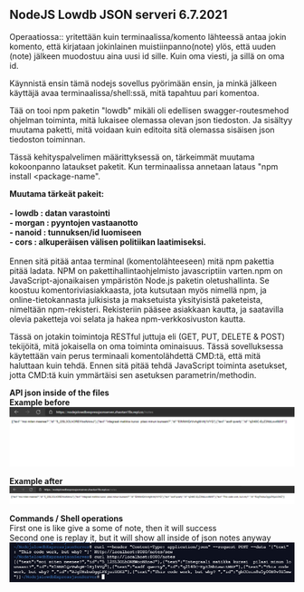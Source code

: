 <H2> NodeJS Lowdb JSON serveri 6.7.2021</H2>

Operaatiossa:: yritettään kuin terminaalissa/komento lähteessä antaa jokin komento, että kirjataan jokinlainen muistiinpanno(note) ylös, että uuden (note) jälkeen muodostuu aina uusi id sille. Kuin oma viesti, ja sillä on oma id.

Käynnistä ensin tämä nodejs sovellus pyörimään ensin, ja minkä jälkeen käyttäjä avaa terminaalissa/shell:ssä, mitä tapahtuu pari komentoa.

Tää on tooi npm paketin "lowdb" mikäli oli edellisen swagger-routesmehod ohjelman toiminta, mitä lukaisee olemassa olevan json tiedoston. Ja sisältyy muutama paketti, mitä voidaan kuin editoita sitä olemassa sisäisen json tiedoston toiminnan. 

Tässä kehityspalvelimen määrittyksessä on, tärkeimmät muutama kokoonpanno lataukset paketit. Kun terminaalissa annetaan lataus "npm install <package-name".

<b>
Muutama tärkeät pakeit:<br>
<br>
- lowdb : datan varastointi <br> 
- morgan : pyyntojen vastaanotto <br>
- nanoid : tunnuksen/id luomiseen <br>
- cors : alkuperäisen välisen politiikan laatimiseksi. <br>
</b>
<br>
Ennen sitä pitää antaa terminal (komentolähteeseen) mitä npm pakettia pitää ladata. 
NPM on pakettihallintaohjelmisto javascriptiin varten.npm on JavaScript-ajonaikaisen ympäristön Node.js paketin oletushallinta. Se koostuu komentoriviasiakkaasta, jota kutsutaan myös nimellä npm, ja online-tietokannasta julkisista ja maksetuista yksityisistä paketeista, nimeltään npm-rekisteri. Rekisteriin pääsee asiakkaan kautta, ja saatavilla olevia paketteja voi selata ja hakea npm-verkkosivuston kautta.

Tässä on jotakin toimintoja RESTful juttuja eli (GET, PUT, DELETE & POST) tekijöitä, mitä jokaisella on oma toiminta ominaisuus. Tässä sovelluksessa käytettään vain perus terminaali komentolähdettä CMD:tä, että mitä haluttaan kuin tehdä. Ennen sitä pitää tehdä JavaScript toiminta asetukset, jotta CMD:tä kuin ymmärtäisi sen asetuksen parametrin/methodin. 

<b>API json inside of the files</b><br>
<b>Example before </b>
![Alt text](images/NodeJS-1.PNG?raw=true "None") <br>

<b>Example after </b>
![Alt text](images/NodeJS-2.PNG?raw=true "None") <br>


<b>Commands / Shell operations </b><br>
First one is like give a some of note, then it will success <br> 
Second one is replay it, but it will show all inside of json notes anyway <br>
![Alt text](images/NodeJS-3.PNG?raw=true "None")
